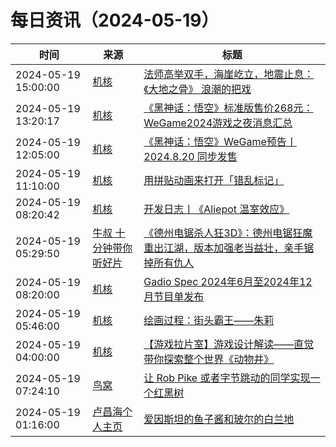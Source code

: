 ﻿# 每日资讯（2024-05-19）

|时间|来源|标题|
|---|---|---|
|2024-05-19 15:00:00|[机核](https://www.gcores.com/rss)|[法师高举双手，海崖屹立，地震止息：《大地之骨》 浪潮的把戏](https://www.gcores.com/radios/182096)|
|2024-05-19 13:20:17|[机核](https://www.gcores.com/rss)|[《黑神话：悟空》标准版售价268元：WeGame2024游戏之夜消息汇总](https://www.gcores.com/articles/182103)|
|2024-05-19 12:05:00|[机核](https://www.gcores.com/rss)|[《黑神话：悟空》WeGame预告丨2024.8.20 同步发售](https://www.gcores.com/videos/182094)|
|2024-05-19 11:10:00|[机核](https://www.gcores.com/rss)|[用拼贴动画来打开「错乱标记」](https://www.gcores.com/videos/182091)|
|2024-05-19 08:20:42|[机核](https://www.gcores.com/rss)|[开发日志丨《Aliepot 温室效应》](https://www.gcores.com/articles/182089)|
|2024-05-19 05:29:50|[牛叔 十分钟带你听好片](https://getpodcast.xyz/data/ximalaya/11534451.xml)|[《德州电锯杀人狂3D》：德州电锯狂魔重出江湖，版本加强老当益壮，亲手锯掉所有仇人](https://www.ximalaya.com/sound/729677470)|
|2024-05-19 08:20:00|[机核](https://www.gcores.com/rss)|[Gadio Spec 2024年6月至2024年12月节目单发布](https://www.gcores.com/articles/182045)|
|2024-05-19 05:46:00|[机核](https://www.gcores.com/rss)|[绘画过程：街头霸王——朱莉](https://www.gcores.com/videos/182082)|
|2024-05-19 04:00:00|[机核](https://www.gcores.com/rss)|[【游戏拉片室】游戏设计解读——直觉带你探索整个世界《动物井》](https://www.gcores.com/videos/182083)|
|2024-05-19 07:24:10|[鸟窝](https://colobu.com/atom.xml)|[让 Rob Pike 或者字节跳动的同学实现一个红黑树](https://colobu.com/2024/05/19/let-Rob-Pike-write-a-Red-Black-tree/)|
|2024-05-19 01:16:00|[卢昌海个人主页](https://www.changhai.org//feed.xml)|[爱因斯坦的鱼子酱和玻尔的白兰地](https://www.youtube.com/shorts/d1TWvGX0rXs)|
